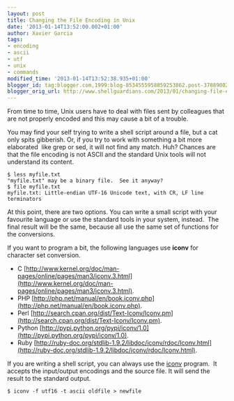 ```yaml
---
layout: post
title: Changing the File Encoding in Unix
date: '2013-01-14T13:52:00.002+01:00'
author: Xavier Garcia
tags:
- encoding
- ascii
- utf
- unix
- commands
modified_time: '2013-01-14T13:52:38.935+01:00'
blogger_id: tag:blogger.com,1999:blog-8534555958859253862.post-3788900225820775843
blogger_orig_url: http://www.shellguardians.com/2013/01/changing-file-encoding-in-unix.html
---
```

From time to time, Unix users have to deal with files sent by colleagues that are not properly encoded and this may cause a bit of a trouble.

You may find your self trying to write a shell script around a file, but a cat only spits gibberish. Or, if you try to work with something a bit more elaborated  like grep or sed, it will not find any match. Huh? Chances are that the file encoding is not ASCII and the standard Unix tools will not understand its content.

```shell
$ less myfile.txt
"myfile.txt" may be a binary file.  See it anyway?
$ file myfile.txt
myfile.txt: Little-endian UTF-16 Unicode text, with CR, LF line terminators
```

At this point, there are two options. You can write a small script with your favourite language or use the standard tools in your system, instead.  The final result will be the same, because all use the same set of functions for the conversions.

If you want to program a bit, the following languages use **iconv** for character set conversion.

* C [http://www.kernel.org/doc/man-pages/online/pages/man3/iconv.3.html](http://www.kernel.org/doc/man-pages/online/pages/man3/iconv.3.html).
* PHP [http://php.net/manual/en/book.iconv.php](http://php.net/manual/en/book.iconv.php).
* Perl [http://search.cpan.org/dist/Text-Iconv/Iconv.pm](http://search.cpan.org/dist/Text-Iconv/Iconv.pm).
* Python [http://pypi.python.org/pypi/iconv/1.0](http://pypi.python.org/pypi/iconv/1.0).
* Ruby [http://ruby-doc.org/stdlib-1.9.2/libdoc/iconv/rdoc/Iconv.html](http://ruby-doc.org/stdlib-1.9.2/libdoc/iconv/rdoc/Iconv.html).

If you are writing a shell script, you can always use the [iconv](http://linux.die.net/man/1/iconv) program.  It accepts the input/output encodings and the source file. It will send the result to the standard output.

```shell
$ iconv -f utf16 -t ascii oldfile > newfile
```
